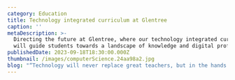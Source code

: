 ```yaml
---
category: Education
title: Technology integrated curriculum at Glentree
caption: ''
metaDescription: >-
  Directing the future at Glentree, where our technology integrated curriculum
  will guide students towards a landscape of knowledge and digital proficiency.
publishedDate: 2023-09-18T18:30:00.000Z
thumbnail: /images/computerScience.24aa98a2.jpg
blog: "“Technology will never replace great teachers, but in the hands of great teachers, it’s transformational.” – George Couros\n\nTechnology has impacted almost every aspect of life today, and education is no exception. As we all know, modern kids’ life is surrounded by technology and it is omnipresent. The Covid-19 pandemic has provided a wake-up call to all and now after experiencing the benefits of using technology in teaching, we all need time to accept the fact, how irreplaceable it is. To keep up the pace in the race, at Glentree we collaborate with technology to improve the learning processes, which in turn prepare the kids for their future endeavors.\n\nAs Indians we believe in research, many studies show that technology when integrated into the curriculum transforms the learning process.\n\nYou may wonder what is technology integration, right?\n\nSo, technology integration does not mean teaching computer skills in isolation to the students. Instead, it means blending technology or technical tools with subject-specific activities to make the learning process more powerful. In that way, technology can support and enhance the education environment.\n\n\_The advantages of integrating technology into the curriculum.\n\nThe prime advantage is, when students are engaged in learning using technology, they will be future creators, entrepreneurs and critics instead of just consumers.\n\nI. \_ \_ \_Teaching becomes easy with technology:\n\nThanks to\_[technology](https://web.archive.org/web/20230330171425/https://glentreeacademy.com/technology-in-schools/), students can say goodbye to boring theoretical classes. Tools like PowerPoint, audio-visual presentations help students make the abstract concepts more concrete and understand their application in real life.\n\nII. \_ \_ Educational technology is a savior to the environment:\n\nThe previous year helped a lot in this regard I would say. The online tests and assignments saved a lot of paper and a lot of trees from being chopped down. Imagine if we go digital in the future, how much we can help the environment.\_\_\n\nIII.\_ \_\_Technology helps students enjoy learning:\n\nWhile the parents are worried that the kids are exposed to more screen time, we can use that inclination for some good purpose. We can make students enjoy learning by giving technology-based project works.\n\nIV. \_ \_Students can access information at any time:\n\nGone are the days when students had to visit the library to complete their assignments and to collect resources. Internet has provided easy-to access information and accelerated learning at the fingertips any time, any place which can be used by the students to learn and acquire knowledge. \_\n\nHow Glentree integrates technology into the curriculum:\n\nImproves engagement:\_\_\n\nAt Glentree, technology is integrated into the specially designed subject-specific lesson plans which provide engaging activities to be conducted during the class. The smart boards help teachers to create a more engaging and interactive classroom through audio-visual presentations, PPT, quizzes, gamification which results in the active participation of the student in the learning process. Technology can also be used to teach pronunciations, math, reading and listening skills and spelling which gives a better result than the regular chalk and talk method.\n\nLearning for Life:\n\n\_When the students actively participate in the\_[learning\_](https://web.archive.org/web/20230330171425/https://open.spotify.com/episode/6yNwuAsrYpY1XC4pURq5oi?si=9P-RH-28QDGpPduoZUyPfA\\&utm_source=copy-link)process with the help of technology, they tend to remember the concepts throughout their life.\n\nImproves Individual Learning:\n\nAt Glentree, lesson plans are created to cater to the different learning styles of the students. Technology provides great opportunities for making learning more effective for everyone with different needs. Few students can learn through video presentations, few students listen and learn and few learn by playing quiz and so on.\n\nPrepares Students For The Future:\n\nWe at Glentree realise that preparing the students for the digital future will be an important key for their success. Keeping this in mind the assignments are crafted in a way where students get opportunities to learn new technological skills, apply them and showcase their creativity. Technology can help develop more practical skills like creating presentations, animations and writing emails, etc. The goal of technology integration at Glentree is to have students use technology ethically and safely to acquire, demonstrate, apply and communicate information.\n"
---
```


